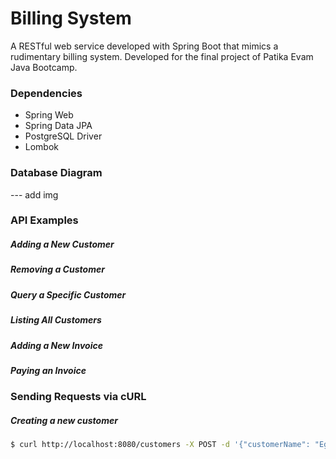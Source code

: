 # Billing System
A RESTful web service developed with Spring Boot that mimics a rudimentary billing system. Developed for the final project of Patika Evam Java Bootcamp.

### Dependencies
- Spring Web
- Spring Data JPA
- PostgreSQL Driver
- Lombok

### Database Diagram
--- add img

### API Examples
##### Adding a New Customer

##### Removing a Customer

##### Query a Specific Customer

##### Listing All Customers

##### Adding a New Invoice

##### Paying an Invoice

### Sending Requests via cURL
##### Creating a new customer
```bash
$ curl http://localhost:8080/customers -X POST -d '{"customerName": "Ege", "customerSurname": "Öz"}' -H 'Content-Type: application/json'
```
